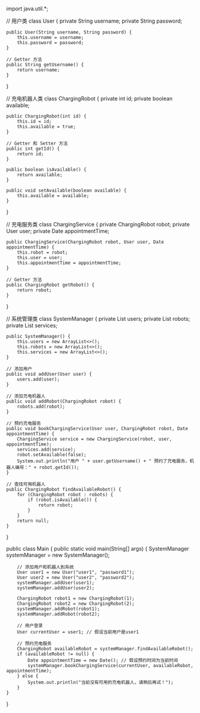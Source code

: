 import java.util.*;

// 用户类
class User {
    private String username;
    private String password;
    
    public User(String username, String password) {
        this.username = username;
        this.password = password;
    }
    
    // Getter 方法
    public String getUsername() {
        return username;
    }
}

// 充电机器人类
class ChargingRobot {
    private int id;
    private boolean available;
    
    public ChargingRobot(int id) {
        this.id = id;
        this.available = true;
    }
    
    // Getter 和 Setter 方法
    public int getId() {
        return id;
    }
    
    public boolean isAvailable() {
        return available;
    }
    
    public void setAvailable(boolean available) {
        this.available = available;
    }
}

// 充电服务类
class ChargingService {
    private ChargingRobot robot;
    private User user;
    private Date appointmentTime;
    
    public ChargingService(ChargingRobot robot, User user, Date appointmentTime) {
        this.robot = robot;
        this.user = user;
        this.appointmentTime = appointmentTime;
    }
    
    // Getter 方法
    public ChargingRobot getRobot() {
        return robot;
    }
}

// 系统管理类
class SystemManager {
    private List<User> users;
    private List<ChargingRobot> robots;
    private List<ChargingService> services;
    
    public SystemManager() {
        this.users = new ArrayList<>();
        this.robots = new ArrayList<>();
        this.services = new ArrayList<>();
    }
    
    // 添加用户
    public void addUser(User user) {
        users.add(user);
    }
    
    // 添加充电机器人
    public void addRobot(ChargingRobot robot) {
        robots.add(robot);
    }
    
    // 预约充电服务
    public void bookChargingService(User user, ChargingRobot robot, Date appointmentTime) {
        ChargingService service = new ChargingService(robot, user, appointmentTime);
        services.add(service);
        robot.setAvailable(false);
        System.out.println("用户 " + user.getUsername() + " 预约了充电服务，机器人编号：" + robot.getId());
    }
    
    // 查找可用机器人
    public ChargingRobot findAvailableRobot() {
        for (ChargingRobot robot : robots) {
            if (robot.isAvailable()) {
                return robot;
            }
        }
        return null;
    }
}

public class Main {
    public static void main(String[] args) {
        SystemManager systemManager = new SystemManager();
        
        // 添加用户和机器人到系统
        User user1 = new User("user1", "password1");
        User user2 = new User("user2", "password2");
        systemManager.addUser(user1);
        systemManager.addUser(user2);
        
        ChargingRobot robot1 = new ChargingRobot(1);
        ChargingRobot robot2 = new ChargingRobot(2);
        systemManager.addRobot(robot1);
        systemManager.addRobot(robot2);
        
        // 用户登录
        User currentUser = user1; // 假设当前用户是user1
        
        // 预约充电服务
        ChargingRobot availableRobot = systemManager.findAvailableRobot();
        if (availableRobot != null) {
            Date appointmentTime = new Date(); // 假设预约时间为当前时间
            systemManager.bookChargingService(currentUser, availableRobot, appointmentTime);
        } else {
            System.out.println("当前没有可用的充电机器人，请稍后再试！");
        }
    }
}
